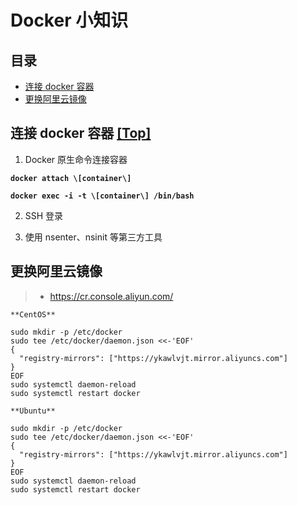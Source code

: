 # Docker 小知识

## 目录

* [连接 docker 容器](#连接-docker-容器-top)
* [更换阿里云镜像](#更换阿里云镜像)







## 连接 docker 容器 [[Top]](目录)

1. Docker 原生命令连接容器

**`docker attach \[container\]`**

**`docker exec -i -t \[container\] /bin/bash`**

2. SSH 登录

3. 使用 nsenter、nsinit 等第三方工具

## 更换阿里云镜像

> * https://cr.console.aliyun.com/

`**CentOS**`
```
sudo mkdir -p /etc/docker
sudo tee /etc/docker/daemon.json <<-'EOF'
{
  "registry-mirrors": ["https://ykawlvjt.mirror.aliyuncs.com"]
}
EOF
sudo systemctl daemon-reload
sudo systemctl restart docker
```

`**Ubuntu**`
```
sudo mkdir -p /etc/docker
sudo tee /etc/docker/daemon.json <<-'EOF'
{
  "registry-mirrors": ["https://ykawlvjt.mirror.aliyuncs.com"]
}
EOF
sudo systemctl daemon-reload
sudo systemctl restart docker
```
